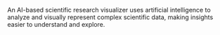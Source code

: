 An AI-based scientific research visualizer uses artificial intelligence to analyze and visually represent complex scientific data, making insights easier to understand and explore.
